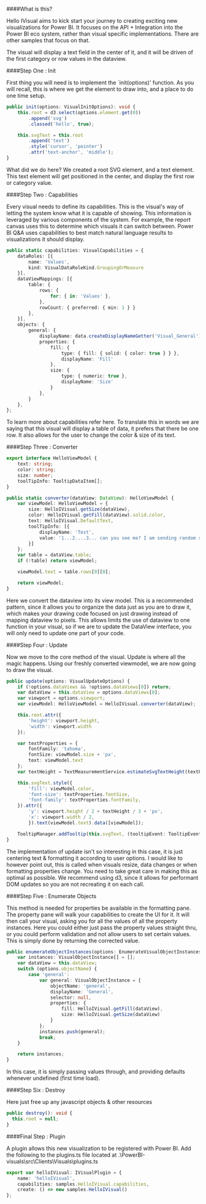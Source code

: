 ####What is this?

Hello IVisual aims to kick start your journey to creating exciting new visualizations for Power BI. It focuses on the API + Integration into the Power BI eco system, rather than visual specific implementations. There are other samples that focus on that. 

The visual will display a text field in the center of it, and it will be driven of the first category or row values in the dataview.

####Step One : Init

First thing you will need is to implement the `init(options)' function. As you will recall, this is where we get the element to draw into, and a place to do one time setup.

```typescript
public init(options: VisualInitOptions): void {
	this.root = d3.select(options.element.get(0))
		.append('svg')
		.classed('hello', true);

	this.svgText = this.root
		.append('text')
		.style('cursor', 'pointer')
		.attr('text-anchor', 'middle');
}
```

What did we do here? We created a root SVG element, and a text element. This text element will get positioned in the center, and display the first row or category value.

####Step Two : Capabilities

Every visual needs to define its capabilities. This is the visual's way of letting the system know what it is capable of showing. This information is leveraged by various components of the system. For example, the report canvas uses this to determine which visuals it can switch between. Power BI Q&A uses capabilities to best match natural language results to visualizations it should display. 

```typescript
public static capabilities: VisualCapabilities = {
	dataRoles: [{
		name: 'Values',
		kind: VisualDataRoleKind.GroupingOrMeasure
	}],
	dataViewMappings: [{
		table: {
			rows: {
				for: { in: 'Values' },
			},
			rowCount: { preferred: { min: 1 } }
		},
	}],
	objects: {
		general: {
			displayName: data.createDisplayNameGetter('Visual_General'),
			properties: {
				fill: {
					type: { fill: { solid: { color: true } } },
					displayName: 'Fill'
				},
				size: {
					type: { numeric: true },
					displayName: 'Size'
				}
			},
		}
	},
};
```

To learn more about capabilities refer here. To translate this in words we are saying that this visual will display a table of data, it prefers that there be one row. It also allows for the user to change the color & size of its text. 

####Step Three : Converter

```typescript
export interface HelloViewModel {
	text: string;
	color: string;
	size: number;
	toolTipInfo: TooltipDataItem[];
}

public static converter(dataView: DataView): HelloViewModel {
	var viewModel: HelloViewModel = {
		size: HelloIVisual.getSize(dataView),
		color: HelloIVisual.getFill(dataView).solid.color,
		text: HelloIVisual.DefaultText,
		toolTipInfo: [{
			displayName: 'Test',
			value: '1...2....3... can you see me? I am sending random strings to the tooltip',
		}]
	};
	var table = dataView.table;
	if (!table) return viewModel;

	viewModel.text = table.rows[0][0];

	return viewModel;
}
```
Here we convert the dataview into its view model. This is a recommended pattern, since it allows you to organize the data just as you are to draw it, which makes your drawing code focused on just drawing instead of mapping dataview to pixels. This allows limits the use of dataview to one function in your visual, so if we are to update the DataView interface, you will only need to update one part of your code.

####Step Four : Update

Now we move to the core method of the visual. Update is where all the magic happens. Using our freshly converted viewmodel, we are now going to draw the visual.

```typescript
public update(options: VisualUpdateOptions) {
	if (!options.dataViews && !options.dataViews[0]) return;
	var dataView = this.dataView = options.dataViews[0];
	var viewport = options.viewport;
	var viewModel: HelloViewModel = HelloIVisual.converter(dataView);

	this.root.attr({
		'height': viewport.height,
		'width': viewport.width
	});

	var textProperties = {
		fontFamily: 'tahoma',
		fontSize: viewModel.size + 'px',
		text: viewModel.text
	};
	var textHeight = TextMeasurementService.estimateSvgTextHeight(textProperties);

	this.svgText.style({
		'fill': viewModel.color,
		'font-size': textProperties.fontSize,
		'font-family': textProperties.fontFamily,
	}).attr({
		'y': viewport.height / 2 + textHeight / 3 + 'px',
		'x': viewport.width / 2,
		}).text(viewModel.text).data([viewModel]);

	TooltipManager.addTooltip(this.svgText, (tooltipEvent: TooltipEvent) => tooltipEvent.data.toolTipInfo);
}
```

The implementation of update isn't so interesting in this case, it is just centering text & formatting it according to user options. I would like to however point out, this is called when visuals resize, data changes or when formatting properties change. You need to take great care in making this as optimal as possible. We recommend using d3, since it allows for performant DOM updates so you are not recreating it on each call. 

####Step Five : Enumerate Objects

This method is needed for properties be available in the formatting pane. The property pane will walk your capabilities to create the UI for it. It will then call your visual, asking you for all the values of all the property instances. Here you could either just pass the property values straight thru, or you could perform validation and not allow users to set certain values. This is simply done by returning the corrected value.

```typescript
public enumerateObjectInstances(options: EnumerateVisualObjectInstancesOptions): VisualObjectInstance[] {
	var instances: VisualObjectInstance[] = [];
	var dataView = this.dataView;
	switch (options.objectName) {
		case 'general':
			var general: VisualObjectInstance = {
				objectName: 'general',
				displayName: 'General',
				selector: null,
				properties: {
					fill: HelloIVisual.getFill(dataView),
					size: HelloIVisual.getSize(dataView)
				}
			};
			instances.push(general);
			break;
	}

	return instances;
}
```

In this case, it is simply passing values through, and providing defaults whenever undefined (first time load).

####Step Six : Destroy

Here just free up any javascript objects & other resources

```typescript
public destroy(): void {
  this.root = null;
}
```

####Final Step : Plugin

A plugin allows this new visualization to be registered with Power BI. Add the following to the plugins.ts file located at .\PowerBI-visuals\src\Clients\Visuals\plugins.ts

```typescript
export var helloIVisual: IVisualPlugin = {
	name: 'helloIVisual',
	capabilities: samples.HelloIVisual.capabilities,
	create: () => new samples.HelloIVisual()
};
```
